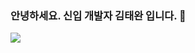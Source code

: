 ### 안녕하세요. 신입 개발자 김태완 입니다. 👋

<img src="https://img.shields.io/badge/JAVASCRIPT-3DDC84?style=flat-square&logo=Android&logoColor=#0099E5"/>

<!--
**twn2021/twn2021** is a ✨ _special_ ✨ repository because its `README.md` (this file) appears on your GitHub profile.

Here are some ideas to get you started:

- 🔭 I’m currently working on ...
- 🌱 I’m currently learning ...
- 👯 I’m looking to collaborate on ...
- 🤔 I’m looking for help with ...
- 💬 Ask me about ...
- 📫 How to reach me: ...
- 😄 Pronouns: ...
- ⚡ Fun fact: ...
-->
